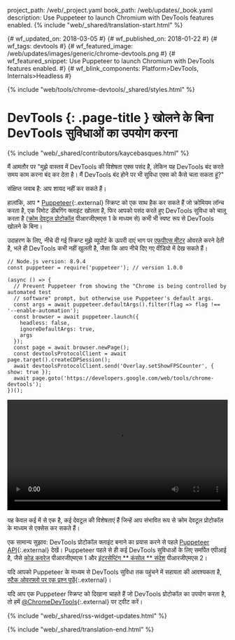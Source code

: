 project_path: /web/_project.yaml
book_path: /web/updates/_book.yaml
description: Use Puppeteer to launch Chromium with DevTools features enabled.
{% include "web/_shared/translation-start.html" %}

{# wf_updated_on: 2018-03-05 #}
{# wf_published_on: 2018-01-22 #}
{# wf_tags: devtools #}
{# wf_featured_image: /web/updates/images/generic/chrome-devtools.png #}
{# wf_featured_snippet: Use Puppeteer to launch Chromium with DevTools features enabled. #}
{# wf_blink_components: Platform>DevTools, Internals>Headless #}

{% include "web/tools/chrome-devtools/_shared/styles.html" %}

# DevTools {: .page-title } खोलने के बिना DevTools सुविधाओं का उपयोग करना

{% include "web/_shared/contributors/kaycebasques.html" %}

मैं आमतौर पर "मुझे वास्तव में DevTools की विशेषता एक्स पसंद है, लेकिन यह DevTools बंद करते समय काम करना बंद कर देता है। मैं DevTools बंद होने पर भी सुविधा एक्स को कैसे चला सकता हूं?"

संक्षिप्त जवाब है: आप शायद नहीं कर सकते हैं।

हालांकि, आप * [Puppeteer][puppeteer]{:.external} स्क्रिप्ट को एक साथ हैक कर सकते हैं जो क्रोमियम लॉन्च करता है, एक रिमोट डीबगिंग क्लाइंट खोलता है, फिर आपको पसंद करते हुए DevTools सुविधा को चालू करता है ([क्रोम देवटूल प्रोटोकॉल][CDP] पीआरजीएमएस 1 के माध्यम से) कभी भी स्पष्ट रूप से DevTools खोलने के बिना।

[puppeteer]: https://github.com/GoogleChrome/puppeteer
[CDP]: https://chromedevtools.github.io/devtools-protocol/

उदाहरण के लिए, नीचे दी गई स्क्रिप्ट मुझे व्यूपोर्ट के ऊपरी दाएं भाग पर [एफपीएस मीटर][FPS] ओवरले करने देती है, भले ही DevTools कभी नहीं खुलती है, जैसा कि आप नीचे दिए गए वीडियो में देख सकते हैं।

[FPS]: /web/tools/chrome-devtools/evaluate-performance/reference#fps-meter

    // Node.js version: 8.9.4
    const puppeteer = require('puppeteer'); // version 1.0.0

    (async () => {
      // Prevent Puppeteer from showing the "Chrome is being controlled by automated test
      // software" prompt, but otherwise use Puppeteer's default args.
      const args = await puppeteer.defaultArgs().filter(flag => flag !== '--enable-automation');
      const browser = await puppeteer.launch({
        headless: false,
        ignoreDefaultArgs: true,
        args
      });
      const page = await browser.newPage();
      const devtoolsProtocolClient = await page.target().createCDPSession();
      await devtoolsProtocolClient.send('Overlay.setShowFPSCounter', { show: true });
      await page.goto('https://developers.google.com/web/tools/chrome-devtools');
    })();

<style>  video { width: 100%; } </style>

<video controls>  <source src="https://storage.googleapis.com/webfundamentals-assets/updates/2018/01/devtools.mp4"> </video>

यह केवल कई में से एक है, कई देवटूल की विशेषताएं हैं जिन्हें आप संभावित रूप से क्रोम देवटूल प्रोटोकॉल के माध्यम से एक्सेस कर सकते हैं।

एक सामान्य सुझाव: DevTools प्रोटोकॉल क्लाइंट बनाने का प्रयास करने से पहले [Puppeteer API][API]{:.external} देखें। Puppeteer पहले से ही कई DevTools सुविधाओं के लिए समर्पित एपीआई है, जैसे [कोड कवरेज][coverage] पीआरजीएमएस 1 और [इंटरसेप्टिंग ** कंसोल ** संदेश][console] पीआरजीएमएस 2।

[API]: https://github.com/GoogleChrome/puppeteer/blob/master/docs/api.md
[coverage]: https://github.com/GoogleChrome/puppeteer/blob/master/docs/api.md#class-coverage
[console]: https://github.com/GoogleChrome/puppeteer/blob/master/docs/api.md#event-console

यदि आपको Puppeteer के माध्यम से DevTools सुविधा तक पहुंचने में सहायता की आवश्यकता है, [स्टैक ओवरफ़्लो पर एक प्रश्न पूछें][SO]{:.external}।

यदि आप एक Puppeteer स्क्रिप्ट को दिखाना चाहते हैं जो DevTools प्रोटोकॉल का उपयोग करता है, तो हमें [@ChromeDevTools][twitter]{:.external} पर ट्वीट करें।

[SO]: https://stackoverflow.com/questions/ask?tags=google-chrome-devtools,puppeteer
[twitter]: https://twitter.com/chromedevtools

{% include "web/_shared/rss-widget-updates.html" %}

{% include "web/_shared/translation-end.html" %}